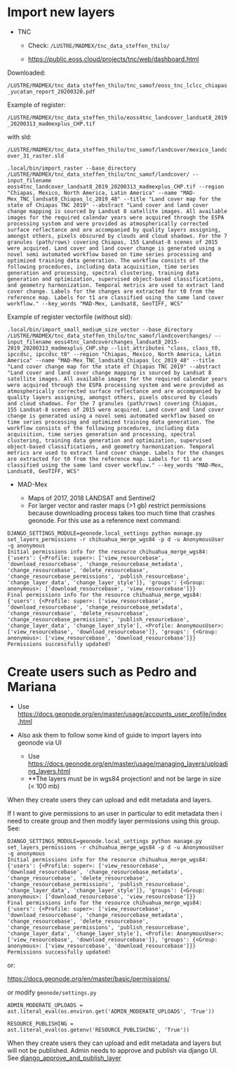 # Import new layers


* TNC

    * Check: `/LUSTRE/MADMEX/tnc_data_steffen_thilo/`

    * https://public.eoss.cloud/projects/tnc/web/dashboard.html
    
Downloaded: 

`/LUSTRE/MADMEX/tnc_data_steffen_thilo/tnc_samof/eoss_tnc_lclcc_chiapas_yucatan_report_20200320.pdf`

Example of register:

`/LUSTRE/MADMEX/tnc_data_steffen_thilo/eoss4tnc_landcover_landsat8_2019_20200313_madmexplus_CHP.tif`

with sld:

`/LUSTRE/MADMEX/tnc_data_steffen_thilo/tnc_samof/landcover/mexico_landcover_31_raster.sld`

```
.local/bin/import_raster --base_directory /LUSTRE/MADMEX/tnc_data_steffen_thilo/tnc_samof/landcover/ --input_filename eoss4tnc_landcover_landsat8_2019_20200313_madmexplus_CHP.tif --region "Chiapas, Mexico, North America, Latin America" --name "MAD-Mex_TNC_landsat8_Chiapas_lc_2019_48" --title "Land cover map for the state of Chiapas TNC 2019" --abstract "Land cover and land cover change mapping is sourced by Landsat 8 satellite images. All available images for the required calendar years were acquired through the ESPA processing system and were provided as atmospherically corrected surface reflectance and are accompanied by quality layers assigning, amongst others, pixels obscured by clouds and cloud shadows. For the 7 granules (path/rows) covering Chiapas, 155 Landsat-8 scenes of 2015 were acquired. Land cover and land cover change is generated using a novel semi automated workflow based on time series processing and optimized training data generation. The workflow consists of the following procedures, including data acquisition, time series generation and processing, spectral clustering, training data generation and optimization, supervised object-based classifications, and geometry harmonization. Temporal metrics are used to extract land cover change. Labels for the changes are extracted for t0 from the reference map. Labels for t1 are classified using the same land cover workflow." --key_words "MAD-Mex, Landsat8, GeoTIFF, WCS"

```


Example of register vectorfile (without sld):


```
.local/bin/import_small_medium_size_vector --base_directory /LUSTRE/MADMEX/tnc_data_steffen_thilo/tnc_samof/landcoverchanges/ --input_filename eoss4tnc_landcoverchanges_landsat8_2015-2019_20200313_madmexplus_CHP.shp --list_attributes "class, class_t0, ipccdsc, ipccdsc_t0" --region "Chiapas, Mexico, North America, Latin America" --name "MAD-Mex_TNC_landsat8_Chiapas_lcc_2019_48" --title "Land cover change map for the state of Chiapas TNC 2019" --abstract "Land cover and land cover change mapping is sourced by Landsat 8 satellite images. All available images for the required calendar years were acquired through the ESPA processing system and were provided as atmospherically corrected surface reflectance and are accompanied by quality layers assigning, amongst others, pixels obscured by clouds and cloud shadows. For the 7 granules (path/rows) covering Chiapas, 155 Landsat-8 scenes of 2015 were acquired. Land cover and land cover change is generated using a novel semi automated workflow based on time series processing and optimized training data generation. The workflow consists of the following procedures, including data acquisition, time series generation and processing, spectral clustering, training data generation and optimization, supervised object-based classifications, and geometry harmonization. Temporal metrics are used to extract land cover change. Labels for the changes are extracted for t0 from the reference map. Labels for t1 are classified using the same land cover workflow." --key_words "MAD-Mex, Landsat8, GeoTIFF, WCS"

```




* MAD-Mex

    * Maps of 2017, 2018 LANDSAT and Sentinel2
    * For larger vector and raster maps (>1 gb) restrict permissions because downloading process takes too much time that crashes geonode. For this use as a reference next command:
    
```
DJANGO_SETTINGS_MODULE=geonode.local_settings python manage.py set_layers_permissions -r chihuahua_merge_wgs84 -p d -u AnonymousUser -g anonymous
Initial permissions info for the resource chihuahua_merge_wgs84:
{'users': {<Profile: super>: ['view_resourcebase', 'download_resourcebase', 'change_resourcebase_metadata', 'change_resourcebase', 'delete_resourcebase', 'change_resourcebase_permissions', 'publish_resourcebase', 'change_layer_data', 'change_layer_style']}, 'groups': {<Group: anonymous>: ['download_resourcebase', 'view_resourcebase']}}
Final permissions info for the resource chihuahua_merge_wgs84:
{'users': {<Profile: super>: ['view_resourcebase', 'download_resourcebase', 'change_resourcebase_metadata', 'change_resourcebase', 'delete_resourcebase', 'change_resourcebase_permissions', 'publish_resourcebase', 'change_layer_data', 'change_layer_style'], <Profile: AnonymousUser>: ['view_resourcebase', 'download_resourcebase']}, 'groups': {<Group: anonymous>: ['view_resourcebase', 'download_resourcebase']}}
Permissions successfully updated!
```
    
    



# Create users such as Pedro and Mariana

* Use https://docs.geonode.org/en/master/usage/accounts_user_profile/index.html

* Also ask them to follow some kind of guide to import layers into geonode via UI

    * Use https://docs.geonode.org/en/master/usage/managing_layers/uploading_layers.html 
    * **The layers must be in wgs84 projection! and not be large in size (< 100 mb)
    

When they create users they can upload and edit metadata and layers.

If I want to give permissions to an user in particular to edit metadata then i need to create group and then modify layer permissions using this group. See: 

```
DJANGO_SETTINGS_MODULE=geonode.local_settings python manage.py set_layers_permissions -r chihuahua_merge_wgs84 -p d -u AnonymousUser -g anonymous
Initial permissions info for the resource chihuahua_merge_wgs84:
{'users': {<Profile: super>: ['view_resourcebase', 'download_resourcebase', 'change_resourcebase_metadata', 'change_resourcebase', 'delete_resourcebase', 'change_resourcebase_permissions', 'publish_resourcebase', 'change_layer_data', 'change_layer_style']}, 'groups': {<Group: anonymous>: ['download_resourcebase', 'view_resourcebase']}}
Final permissions info for the resource chihuahua_merge_wgs84:
{'users': {<Profile: super>: ['view_resourcebase', 'download_resourcebase', 'change_resourcebase_metadata', 'change_resourcebase', 'delete_resourcebase', 'change_resourcebase_permissions', 'publish_resourcebase', 'change_layer_data', 'change_layer_style'], <Profile: AnonymousUser>: ['view_resourcebase', 'download_resourcebase']}, 'groups': {<Group: anonymous>: ['view_resourcebase', 'download_resourcebase']}}
Permissions successfully updated!
```

or:

https://docs.geonode.org/en/master/basic/permissions/


or modify `geonode/settings.py`

```
ADMIN_MODERATE_UPLOADS = ast.literal_eval(os.environ.get('ADMIN_MODERATE_UPLOADS', 'True'))

RESOURCE_PUBLISHING = ast.literal_eval(os.getenv('RESOURCE_PUBLISHING', 'True'))
```

When they create users they can upload and edit metadata and layers but will not be published. Admin needs to approve and publish via django UI. See [django_approve_and_publish_layer](https://github.com/CONABIO/geonode/blob/issues-6-8/deployment_in_geonode_conabio/django_approve_and_publish_layer.png)
